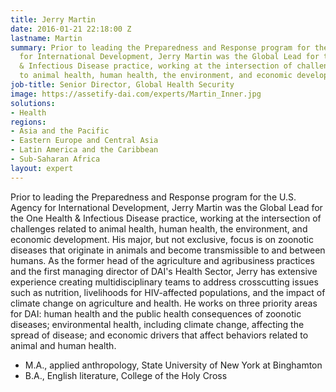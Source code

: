 ```yaml
---
title: Jerry Martin
date: 2016-01-21 22:18:00 Z
lastname: Martin
summary: Prior to leading the Preparedness and Response program for the U.S. Agency
  for International Development, Jerry Martin was the Global Lead for the One Health
  & Infectious Disease practice, working at the intersection of challenges related
  to animal health, human health, the environment, and economic development.
job-title: Senior Director, Global Health Security
image: https://assetify-dai.com/experts/Martin_Inner.jpg
solutions:
- Health
regions:
- Asia and the Pacific
- Eastern Europe and Central Asia
- Latin America and the Caribbean
- Sub-Saharan Africa
layout: expert
---
```


Prior to leading the Preparedness and Response program for the U.S. Agency for International Development, Jerry Martin was the Global Lead for the One Health & Infectious Disease practice, working at the intersection of challenges related to animal health, human health, the environment, and economic development. His major, but not exclusive, focus is on zoonotic diseases that originate in animals and become transmissible to and between humans. As the former head of the agriculture and agribusiness practices and the first managing director of DAI's Health Sector, Jerry has extensive experience creating multidisciplinary teams to address crosscutting issues such as nutrition, livelihoods for HIV-affected populations, and the impact of climate change on agriculture and health. He works on three priority areas for DAI: human health and the public health consequences of zoonotic diseases; environmental health, including climate change, affecting the spread of disease; and economic drivers that affect behaviors related to animal and human health.

* M.A., applied anthropology, State University of New York at Binghamton
* B.A., English literature, College of the Holy Cross
